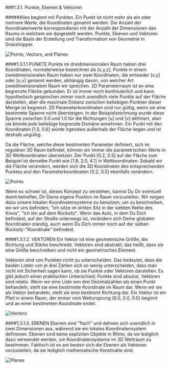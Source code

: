 ﻿###1.3.1. Punkte, Ebenen & Vektoren

#####Alles beginnt mit Punkten. Ein Punkt ist nicht mehr als ein oder mehrere Werte, die Koordinaten genannt werden. Die Anzahl der Koordinatenwerte korrespondieren mit der Anzahl der Dimensionen des Raums in welchem sie dargestellt werden. Punkte, Ebenen und Vektoren sind die Basis der Erstellung und Transformation von Geometrie in Grasshopper.

![Points, Vectors, and Planes](images/1-3-1/1-3-1_001-intro.png)

####1.3.1.1 PUNKTE
Punkte im dreidimensionalen Raum haben drei Koordinaten, normalerweise bezeichnet als [x,y,z]. Punkte in einem zweidimensionalen Raum haben nur zwei Koordinaten, die entweder [x,y] oder [u,v] genannt werden, abhängig davon, von welcher Art zweidimensionalem Raum wir sprechen.
2D Parameterraum ist an eine begrenzte Fläche gebunden. Er ist immer noch kontinuierlich und kann hypothetisch gesprochen immer noch unendlich viele Punkte auf der Fläche darstellen, aber die maximale Distanz zwischen beliebigen Punkten dieser Menge ist begrenzt. 2D Parameterkoordinaten sind nur gültig, wenn sie eine bestimmte Spanne nicht übersteigen. In der Beispielzeichnung wurde diese Spanne zwischen 0.0 und 1.0 für die Richtungen [u] und [v] definiert, aber sie könnte jede beliebige begrenzte Domäne annehmen. Ein Punkt mit den Koordinaten [1.5, 0.6] würde irgendwo außerhalb der Fläche liegen und ist deshalb ungültig.

Da die Fläche, welche diese bestimmten Parameter definiert, sich im regulären 3D Raum befindet, können wir immer die parametrischen Werte in 3D Weltkoordinaten übersetzen. Der Punkt [0.2, 0.5] auf der Fläche zum Beispiel ist derselbe Punkt wie [1.8, 2.0, 4.1] in Weltkoordinaten. Sobald wir die Fläche verändern, werden sich die 3D Koordinaten des entsprechenden Punktes and den Parameterkoordinaten [0.2, 0.5] ebenfalls verändern.

![Points](images/1-3-1/1-3-1_002-points.png)

Wenn es schwer ist, dieses Konzept zu verstehen, kannst Du Dir eventuell damit behelfen, Dir Deine eigene Position im Raum vorzustellen. Wir neigen dazu unsere lokalen Koordinatensysteme zu benutzen, um zu beschreiben, wo wir uns befinden; "Ich sitze im dritten Sitz in der siebten Reihe des Kinos", "Ich bin auf dem Rücksitz". Wenn das Auto, in dem Du Dich befindest, auf der Straße unterwegs ist, verändern sich Deine globalen Koordinaten ständig, auch wenn Du Dich immer noch auf der selben Rücksitz-"Koordinate" befindest.

####1.3.1.2. VEKTOREN
Ein Vektor ist eine geometrische Größe, die Richtung und Stärke beschreibt. Vektoren sind abstrakt; das heißt, dass sie eine Größe beschreiben und nicht ein geometrisches Element.

Vektoren sind von Punkten nicht zu unterscheiden. Das bedeutet, dass die beiden Listen von je drei Zahlen sich so wenig unterscheiden, dass man nicht mit Sicherheit sagen kann, ob sie Punkte oder Vektoren darstellen. Es gibt jedoch einen praktischen Unterschied; Punkte sind absolut, Vektoren sind relativ. Wenn wir eine Liste von drei Dezimalzahlen als einen Punkt behandeln, stellt sie eine bestimmte Koordinate im Raum dar. Wenn wir sie als Vektor behandeln, stellt sie eine bestimmt Richtung dar. Ein Vektor ist ein Pfeil in einem Raum, der immer vom Weltursprung (0.0, 0.0, 0.0) beginnt und an einer bestimmten Koordinate endet.

![Vectors](images/1-3-1/1-3-1_003-vectors.png)

####1.3.1.3. EBENEN
Ebenen sind "flach" und dehnen sich unendlich in zwei Dimensionen aus, während sie ein lokales Koordinatensystem definieren. Ebenen sind keine expliziten Objekte in Rhino, da sie lediglich dazu verwendet werden, um Koordinatensysteme im 3D Weltraum zu bestimmen. Faktisch ist es am besten sich die Ebenen als Vektoren vorzustellen, da sie lediglich mathematische Konstrukte sind.

![Planes](images/1-3-1/1-3-1_004-planes.png)
